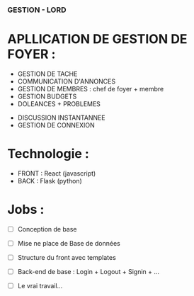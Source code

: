 
### GESTION - LORD

# APLLICATION DE GESTION DE FOYER :

- GESTION DE TACHE
- COMMUNICATION D'ANNONCES
- GESTION DE MEMBRES : chef de foyer + membre
- GESTION BUDGETS
- DOLEANCES + PROBLEMES
* DISCUSSION INSTANTANNEE
* GESTION DE CONNEXION


# Technologie :
- FRONT : React (javascript)
- BACK : Flask (python)

# Jobs :
- [ ] Conception de base
- [ ] Mise ne place de Base de données
- [ ] Structure du front avec templates
- [ ] Back-end de base : Login + Logout + Signin + ...
- [ ] Le vrai travail...



